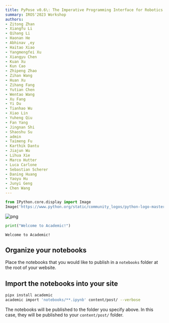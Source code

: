 ```yaml
---
title: PyPose v0.6\: The Imperative Programming Interface for Robotics
summary: IROS'2023 Workshop
authors: 
- Zitong Zhan
- Xiangfu Li
- Qihang Li
- Haonan He
- Abhinav ,ey
- Haitao Xiao
- Yangmengfei Xu
- Xiangyu Chen
- Kuan Xu
- Kun Cao
- Zhipeng Zhao
- Zihan Wang
- Huan Xu
- Zihang Fang
- Yutian Chen
- Wentao Wang
- Xu Fang
- Yi Du
- Tianhao Wu
- Xiao Lin
- Yuheng Qiu
- Fan Yang
- Jingnan Shi
- Shaoshu Su
- admin
- Taimeng Fu
- Karthik Dantu
- Jiajun Wu
- Lihua Xie
- Marco Hutter
- Luca Carlone
- Sebastian Scherer
- Daning Huang
- Yaoyu Hu
- Junyi Geng
- Chen Wang
---
```



```python
from IPython.core.display import Image
Image('https://www.python.org/static/community_logos/python-logo-master-v3-TM-flattened.png')
```

    
![png](output_1_0.png)
    

```python
print("Welcome to Academic!")
```

    Welcome to Academic!

## Organize your notebooks

Place the notebooks that you would like to publish in a `notebooks` folder at the root of your website.

## Import the notebooks into your site

```bash
pipx install academic
academic import 'notebooks/**.ipynb' content/post/ --verbose
```

The notebooks will be published to the folder you specify above. In this case, they will be published to your `content/post/` folder.
